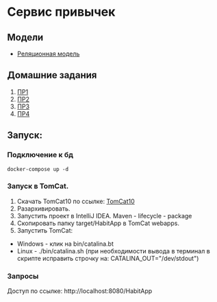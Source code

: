 # Сервис привычек
## Модели
- [Реляционная модель](https://github.com/levchig737/intensivJavaYLAB//tree/main/Реляционная_модель.png)
## Домашние задания
1. [ПР1](https://github.com/levchig737/intensivJavaYLAB/pull/3)
2. [ПР2](https://github.com/levchig737/intensivJavaYLAB/pull/4)
3. [ПР3](https://github.com/levchig737/intensivJavaYLAB/pull/5)
3. [ПР4](https://github.com/levchig737/intensivJavaYLAB/pull/6)

## Запуск:
### Подключение к бд
```
docker-compose up -d
```
### Запуск в TomCat.
1. Скачать TomCat10 по ссылке: [TomCat10](https://tomcat.apache.org/download-10.cgi)
2. Разархивировать.
3. Запустить проект в IntelliJ IDEA. Maven - lifecycle - package
4. Скопировать папку target/HabitApp в TomCat webapps. 
5. Запустить TomCat:
- Windows - клик на bin/catalina.bt
- Linux - ./bin/catalina.sh (при необходимости вывода в терминал в скрипте исправить строчку на: CATALINA_OUT="/dev/stdout")

### Запросы
Доступ по ссылке: http://localhost:8080/HabitApp